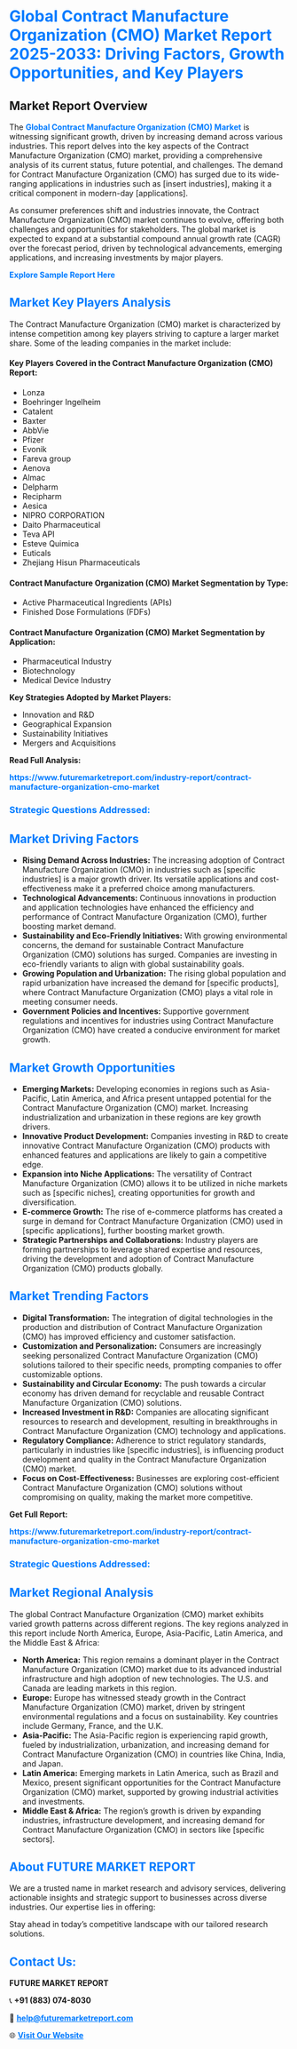 <h1 style="color: #007BFF;">Global Contract Manufacture Organization (CMO) Market Report 2025-2033: Driving Factors, Growth Opportunities, and Key Players</h1>

<section id="overview">
<h2>Market Report Overview</h2>
<p>The <a href="https://www.futuremarketreport.com/industry-report/contract-manufacture-organization-cmo-market" style="color: #007BFF; text-decoration: none;"><strong>Global Contract Manufacture Organization (CMO) Market</strong></a> is witnessing significant growth, driven by increasing demand across various industries. This report delves into the key aspects of the Contract Manufacture Organization (CMO) market, providing a comprehensive analysis of its current status, future potential, and challenges. The demand for Contract Manufacture Organization (CMO) has surged due to its wide-ranging applications in industries such as [insert industries], making it a critical component in modern-day [applications].</p>
<p>As consumer preferences shift and industries innovate, the Contract Manufacture Organization (CMO) market continues to evolve, offering both challenges and opportunities for stakeholders. The global market is expected to expand at a substantial compound annual growth rate (CAGR) over the forecast period, driven by technological advancements, emerging applications, and increasing investments by major players.</p>
</section>

<section id="overview">
<p><a href="https://www.futuremarketreport.com/request-sample/reportId=62039" style="color: #007BFF; text-decoration: none;"><strong>Explore Sample Report Here</strong></a></p>
</section>

<section id="key-players">
<h2 style="color: #007BFF;">Market Key Players Analysis</h2>
<p>The Contract Manufacture Organization (CMO) market is characterized by intense competition among key players striving to capture a larger market share. Some of the leading companies in the market include:</p>
<h4>Key Players Covered in the Contract Manufacture Organization (CMO) Report:</h4>
<ul><li>Lonza</li><li>Boehringer Ingelheim</li><li>Catalent</li><li>Baxter</li><li>AbbVie</li><li>Pfizer</li><li>Evonik</li><li>Fareva group</li><li>Aenova</li><li>Almac</li><li>Delpharm</li><li>Recipharm</li><li>Aesica</li><li>NIPRO CORPORATION</li><li>Daito Pharmaceutical</li><li>Teva API</li><li>Esteve Quimica</li><li>Euticals</li><li>Zhejiang Hisun Pharmaceuticals</li></ul>
<h4>Contract Manufacture Organization (CMO) Market Segmentation by Type:</h4>
<ul><li>Active Pharmaceutical Ingredients (APIs)</li><li>Finished Dose Formulations (FDFs)</li></ul>

<h4>Contract Manufacture Organization (CMO) Market Segmentation by Application:</h4>
<ul><li>Pharmaceutical Industry</li><li>Biotechnology</li><li>Medical Device Industry</li></ul>
<p><strong>Key Strategies Adopted by Market Players:</strong></p>
<ul>
<li>Innovation and R&D</li>
<li>Geographical Expansion</li>
<li>Sustainability Initiatives</li>
<li>Mergers and Acquisitions</li>
</ul>
</section>

<section>
<p><strong>Read Full Analysis: </strong></p><a href="https://www.futuremarketreport.com/industry-report/contract-manufacture-organization-cmo-market" style="color: #007BFF; text-decoration: none;"><strong>https://www.futuremarketreport.com/industry-report/contract-manufacture-organization-cmo-market</strong></a>
<h3 style="color: #007BFF;">Strategic Questions Addressed:</h3>
</section>

<section id="driving-factors">
<h2 style="color: #007BFF;">Market Driving Factors</h2>
<ul>
<li><strong>Rising Demand Across Industries:</strong> The increasing adoption of Contract Manufacture Organization (CMO) in industries such as [specific industries] is a major growth driver. Its versatile applications and cost-effectiveness make it a preferred choice among manufacturers.</li>
<li><strong>Technological Advancements:</strong> Continuous innovations in production and application technologies have enhanced the efficiency and performance of Contract Manufacture Organization (CMO), further boosting market demand.</li>
<li><strong>Sustainability and Eco-Friendly Initiatives:</strong> With growing environmental concerns, the demand for sustainable Contract Manufacture Organization (CMO) solutions has surged. Companies are investing in eco-friendly variants to align with global sustainability goals.</li>
<li><strong>Growing Population and Urbanization:</strong> The rising global population and rapid urbanization have increased the demand for [specific products], where Contract Manufacture Organization (CMO) plays a vital role in meeting consumer needs.</li>
<li><strong>Government Policies and Incentives:</strong> Supportive government regulations and incentives for industries using Contract Manufacture Organization (CMO) have created a conducive environment for market growth.</li>
</ul>
</section>

<section id="growth-opportunities">
<h2 style="color: #007BFF;">Market Growth Opportunities</h2>
<ul>
<li><strong>Emerging Markets:</strong> Developing economies in regions such as Asia-Pacific, Latin America, and Africa present untapped potential for the Contract Manufacture Organization (CMO) market. Increasing industrialization and urbanization in these regions are key growth drivers.</li>
<li><strong>Innovative Product Development:</strong> Companies investing in R&D to create innovative Contract Manufacture Organization (CMO) products with enhanced features and applications are likely to gain a competitive edge.</li>
<li><strong>Expansion into Niche Applications:</strong> The versatility of Contract Manufacture Organization (CMO) allows it to be utilized in niche markets such as [specific niches], creating opportunities for growth and diversification.</li>
<li><strong>E-commerce Growth:</strong> The rise of e-commerce platforms has created a surge in demand for Contract Manufacture Organization (CMO) used in [specific applications], further boosting market growth.</li>
<li><strong>Strategic Partnerships and Collaborations:</strong> Industry players are forming partnerships to leverage shared expertise and resources, driving the development and adoption of Contract Manufacture Organization (CMO) products globally.</li>
</ul>
</section>

<section id="trending-factors">
<h2 style="color: #007BFF;">Market Trending Factors</h2>
<ul>
<li><strong>Digital Transformation:</strong> The integration of digital technologies in the production and distribution of Contract Manufacture Organization (CMO) has improved efficiency and customer satisfaction.</li>
<li><strong>Customization and Personalization:</strong> Consumers are increasingly seeking personalized Contract Manufacture Organization (CMO) solutions tailored to their specific needs, prompting companies to offer customizable options.</li>
<li><strong>Sustainability and Circular Economy:</strong> The push towards a circular economy has driven demand for recyclable and reusable Contract Manufacture Organization (CMO) solutions.</li>
<li><strong>Increased Investment in R&D:</strong> Companies are allocating significant resources to research and development, resulting in breakthroughs in Contract Manufacture Organization (CMO) technology and applications.</li>
<li><strong>Regulatory Compliance:</strong> Adherence to strict regulatory standards, particularly in industries like [specific industries], is influencing product development and quality in the Contract Manufacture Organization (CMO) market.</li>
<li><strong>Focus on Cost-Effectiveness:</strong> Businesses are exploring cost-efficient Contract Manufacture Organization (CMO) solutions without compromising on quality, making the market more competitive.</li>
</ul>
</section>

<section>
<p><strong>Get Full Report: </strong></p><a href="https://www.futuremarketreport.com/industry-report/contract-manufacture-organization-cmo-market" style="color: #007BFF; text-decoration: none;"><strong>https://www.futuremarketreport.com/industry-report/contract-manufacture-organization-cmo-market</strong></a>
<h3 style="color: #007BFF;">Strategic Questions Addressed:</h3>
</section>


<section id="regional-analysis">
<h2 style="color: #007BFF;">Market Regional Analysis</h2>
<p>The global Contract Manufacture Organization (CMO) market exhibits varied growth patterns across different regions. The key regions analyzed in this report include North America, Europe, Asia-Pacific, Latin America, and the Middle East & Africa:</p>
<ul>
<li><strong>North America:</strong> This region remains a dominant player in the Contract Manufacture Organization (CMO) market due to its advanced industrial infrastructure and high adoption of new technologies. The U.S. and Canada are leading markets in this region.</li>
<li><strong>Europe:</strong> Europe has witnessed steady growth in the Contract Manufacture Organization (CMO) market, driven by stringent environmental regulations and a focus on sustainability. Key countries include Germany, France, and the U.K.</li>
<li><strong>Asia-Pacific:</strong> The Asia-Pacific region is experiencing rapid growth, fueled by industrialization, urbanization, and increasing demand for Contract Manufacture Organization (CMO) in countries like China, India, and Japan.</li>
<li><strong>Latin America:</strong> Emerging markets in Latin America, such as Brazil and Mexico, present significant opportunities for the Contract Manufacture Organization (CMO) market, supported by growing industrial activities and investments.</li>
<li><strong>Middle East & Africa:</strong> The region’s growth is driven by expanding industries, infrastructure development, and increasing demand for Contract Manufacture Organization (CMO) in sectors like [specific sectors].</li>
</ul>
</section>

<footer>
<h2 style="color: #007BFF;">About FUTURE MARKET REPORT</h2>
<p>We are a trusted name in market research and advisory services, delivering actionable insights and strategic support to businesses across diverse industries. Our expertise lies in offering:</p>

<p>Stay ahead in today’s competitive landscape with our tailored research solutions.</p>

<h2 style="color: #007BFF;">Contact Us:</h2>
<p><strong>FUTURE MARKET REPORT</strong></p>
<p>📞 <strong>+91 (883) 074-8030</strong></p>
<p>📧 <strong><a href="mailto:help@futuremarketreport.com" style="color: #007BFF;">help@futuremarketreport.com</a></strong></p>
<p>🌐 <strong><a href="https://www.futuremarketreport.com/" style="color: #007BFF;">Visit Our Website</a></strong></p>
</footer>